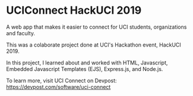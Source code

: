 # UCIConnect HackUCI 2019
A web app that makes it easier to connect for UCI students, organizations and faculty. 

This was a colaborate project done at UCI's Hackathon event, HackUCI 2019.

In this project, I learned about and worked with HTML, Javascript, Embedded Javascript Templates (EJS), Express.js, and Node.js.

To learn more, visit UCI Connect on Devpost:
https://devpost.com/software/uci-connect
